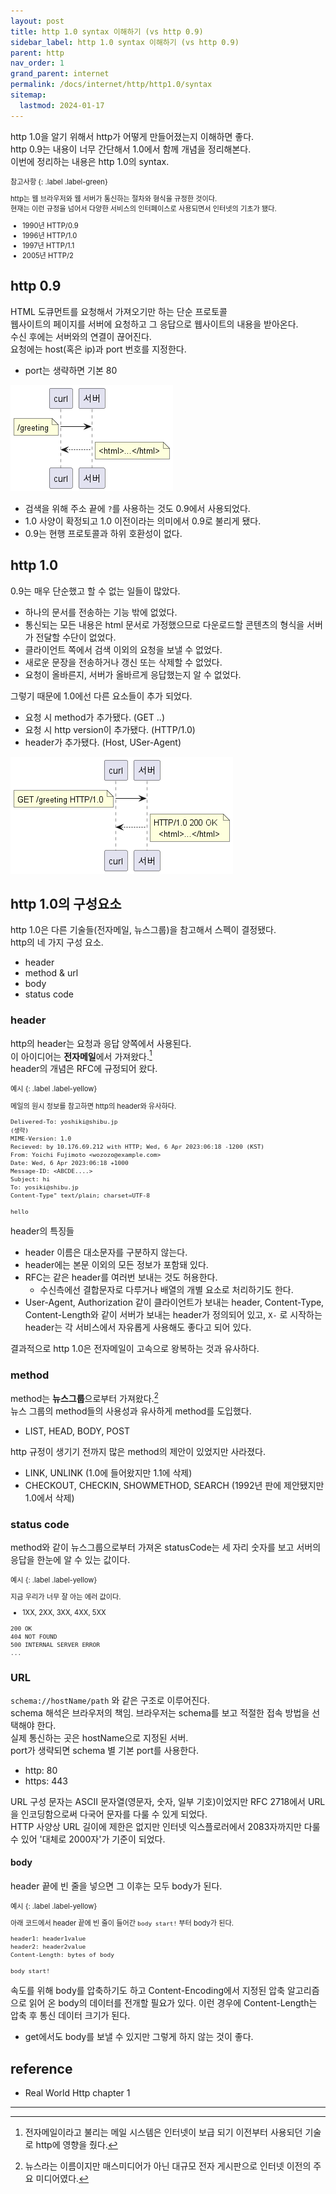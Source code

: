 ```yaml
---
layout: post
title: http 1.0 syntax 이해하기 (vs http 0.9)
sidebar_label: http 1.0 syntax 이해하기 (vs http 0.9)
parent: http
nav_order: 1
grand_parent: internet
permalink: /docs/internet/http/http1.0/syntax
sitemap:
  lastmod: 2024-01-17
---
```


http 1.0을 알기 위해서 http가 어떻게 만들어졌는지 이해하면 좋다.    
http 0.9는 내용이 너무 간단해서 1.0에서 함께 개념을 정리해본다.  
이번에 정리하는 내용은 http 1.0의 syntax.  

<div class="code-example" markdown="1" style="font-size: 0.8em">
참고사항
{: .label .label-green}  

http는 웹 브라우저와 웹 서버가 통신하는 절차와 형식을 규정한 것이다.  
현재는 이런 규정을 넘어서 다양한 서비스의 인터페이스로 사용되면서 인터넷의 기초가 됐다.

- 1990년 HTTP/0.9
- 1996년 HTTP/1.0
- 1997년 HTTP/1.1
- 2005년 HTTP/2

</div>

## http 0.9

HTML 도큐먼트를 요청해서 가져오기만 하는 단순 프로토콜   
웹사이트의 페이지를 서버에 요청하고 그 응답으로 웹사이트의 내용을 받아온다.  
수신 후에는 서버와의 연결이 끊어진다.  
요청에는 host(혹은 ip)과 port 번호를 지정한다.
- port는 생략하면 기본 80

![http 0.9](/images/post/internet/http0.9.png)

- 검색을 위해 주소 끝에 `?`를 사용하는 것도 0.9에서 사용되었다.  
- 1.0 사양이 확정되고 1.0 이전이라는 의미에서 0.9로 불리게 됐다.
- 0.9는 현행 프로토콜과 하위 호환성이 없다.

## http 1.0

0.9는 매우 단순했고 할 수 없는 일들이 많았다.
- 하나의 문서를 전송하는 기능 밖에 없었다.
- 통신되는 모든 내용은 html 문서로 가정했으므로 다운로드할 콘텐츠의 형식을 서버가 전달할 수단이 없었다.
- 클라이언트 쪽에서 검색 이외의 요청을 보낼 수 없었다.
- 새로운 문장을 전송하거나 갱신 또는 삭제할 수 없었다.
- 요청이 올바른지, 서버가 올바르게 응답했는지 알 수 없었다.

그렇기 때문에 1.0에선 다른 요소들이 추가 되었다.
- 요청 시 method가 추가됐다. (GET ..)
- 요청 시 http version이 추가됐다. (HTTP/1.0)
- header가 추가됐다. (Host, USer-Agent)

![http 1.0](/images/post/internet/http1.0.png)

## http 1.0의 구성요소

http 1.0은 다른 기술들(전자메일, 뉴스그룹)을 참고해서 스펙이 결정됐다.  
http의 네 가지 구성 요소.
- header
- method & url
- body
- status code

### header

http의 header는 요청과 응답 양쪽에서 사용된다.  
이 아이디어는 **전자메일**에서 가져왔다.[^1]  
header의 개념은 RFC에 규정되어 왔다. 

<div class="code-example" markdown="1" style="font-size: 0.8em">
예시
{: .label .label-yellow}  

메일의 원시 정보를 참고하면 http의 header와 유사하다.

```
Delivered-To: yoshiki@shibu.jp
(생략)
MIME-Version: 1.0
Recieved: by 10.176.69.212 with HTTP; Wed, 6 Apr 2023:06:18 -1200 (KST)
From: Yoichi Fujimoto <wozozo@example.com>
Date: Wed, 6 Apr 2023:06:18 +1000
Message-ID: <ABCDE....>
Subject: hi
To: yosiki@shibu.jp
Content-Type" text/plain; charset=UTF-8

hello
```
</div>

header의 특징들
- header 이름은 대소문자를 구분하지 않는다.
- header에는 본문 이외의 모든 정보가 포함돼 있다.
- RFC는 같은 header를 여러번 보내는 것도 허용한다.
  - 수신측에선 결합문자로 다루거나 배열의 개별 요소로 처리하기도 한다.
- User-Agent, Authorization 같이 클라이언트가 보내는 header, Content-Type, Content-Length와 같이 서버가 보내는 header가 정의되어 있고, `X-` 로 시작하는 header는 각 서비스에서 자유롭게 사용해도 좋다고 되어 있다.

결과적으로 http 1.0은 전자메일이 고속으로 왕복하는 것과 유사하다.

### method

method는 **뉴스그룹**으로부터 가져왔다.[^2]  
뉴스 그룹의 method들의 사용성과 유사하게 method를 도입했다.
- LIST, HEAD, BODY, POST

http 규정이 생기기 전까지 많은 method의 제안이 있었지만 사라졌다.  
- LINK, UNLINK (1.0에 들어왔지만 1.1에 삭제)
- CHECKOUT, CHECKIN, SHOWMETHOD, SEARCH (1992년 판에 제안됐지만 1.0에서 삭제)

### status code

method와 같이 뉴스그룹으로부터 가져온 statusCode는 세 자리 숫자를 보고 서버의 응답을 한눈에 알 수 있는 값이다.

<div class="code-example" markdown="1" style="font-size: 0.8em">
예시
{: .label .label-yellow}  

지금 우리가 너무 잘 아는 에러 값이다.
- 1XX, 2XX, 3XX, 4XX, 5XX

```
200 OK
404 NOT FOUND
500 INTERNAL SERVER ERROR
...
```
</div>


### URL

`schema://hostName/path` 와 같은 구조로 이루어진다.  
schema 해석은 브라우저의 책임. 브라우저는 schema를 보고 적절한 접속 방법을 선택해야 한다.  
실제 통신하는 곳은 hostName으로 지정된 서버.  
port가 생략되면 schema 별 기본 port를 사용한다.
- http: 80
- https: 443

URL 구성 문자는 ASCII 문자열(영문자, 숫자, 일부 기호)이었지만 RFC 2718에서 URL을 인코딩함으로써 다국어 문자를 다룰 수 있게 되었다.  
HTTP 사양상 URL 길이에 제한은 없지만 인터넷 익스플로러에서 2083자까지만 다룰 수 있어 '대체로 2000자'가 기준이 되었다.

#### body

header 끝에 빈 줄을 넣으면 그 이후는 모두 body가 된다.

<div class="code-example" markdown="1" style="font-size: 0.8em">
예시
{: .label .label-yellow}  

아래 코드에서 header 끝에 빈 줄이 들어간 `body start!` 부터 body가 된다. 

```
header1: header1value
header2: header2value
Content-Length: bytes of body

body start!
```
</div>

속도를 위해 body를 압축하기도 하고 Content-Encoding에서 지정된 압축 알고리즘으로 읽어 온 body의 데이터를 전개할 필요가 있다.
이런 경우에 Content-Length는 압축 후 통신 데이터 크기가 된다.

- get에서도 body를 보낼 수 있지만 그렇게 하지 않는 것이 좋다.


## reference

- Real World Http chapter 1

-----
[^1]: 전자메일이라고 불리는 메일 시스템은 인터넷이 보급 되기 이전부터 사용되던 기술로 http에 영향을 줬다.  
[^2]: 뉴스라는 이름이지만 매스미디어가 아닌 대규모 전자 게시판으로 인터넷 이전의 주요 미디어였다.
